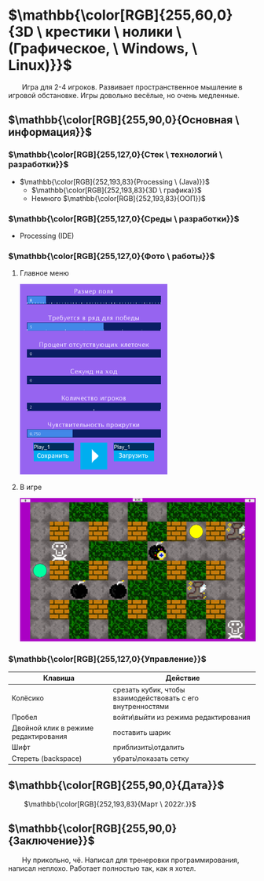 ﻿# $\mathbb{\color[RGB]{255,60,0}{3D \ крестики \ нолики \ (Графическое, \ Windows, \ Linux)}}$

&emsp;&emsp;Игра для 2-4 игроков. Развивает пространственное мышление в игровой обстановке. Игры довольно весёлые, но очень медленные.

## $\mathbb{\color[RGB]{255,90,0}{Основная \ информация}}$

### $\mathbb{\color[RGB]{255,127,0}{Стек \ технологий \ разработки}}$

- $\mathbb{\color[RGB]{252,193,83}{Processing \ (Java)}}$
	+ $\mathbb{\color[RGB]{252,193,83}{3D \ графика}}$
	+ Немного $\mathbb{\color[RGB]{252,193,83}{ООП}}$

### $\mathbb{\color[RGB]{255,127,0}{Среды \ разработки}}$

- Processing (IDE)

### $\mathbb{\color[RGB]{255,127,0}{Фото \ работы}}$

1. Главное меню

	[<img src="Info/settings.jpg" width="300"/>](Info/settings.jpg)

1. В игре

	[<img src="Info/in_game.jpg" width="700"/>](Info/in_game.jpg)

### $\mathbb{\color[RGB]{255,127,0}{Управление}}$

|Клавиша|Действие|
|-|-|
|Колёсико|срезать кубик, чтобы взаимодействовать с его внутренностями|
|Пробел|войти\\выйти из режима редактирования|
|Двойной клик в режиме редактирования|поставить шарик|
|Шифт|приблизить\\отдалить|
|Стереть (backspace)|убрать\\показать сетку|

## $\mathbb{\color[RGB]{255,90,0}{Дата}}$

&emsp;&emsp; $\mathbb{\color[RGB]{252,193,83}{Март \ 2022г.}}$

## $\mathbb{\color[RGB]{255,90,0}{Заключение}}$

&emsp;&emsp;Ну прикольно, чё. Написал для тренеровки программирования, написал неплохо. Работает полностью так, как я хотел.